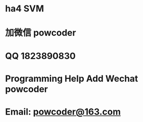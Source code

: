 # ha4 SVM
# 加微信 powcoder

# QQ 1823890830

# Programming Help Add Wechat powcoder

# Email: powcoder@163.com

